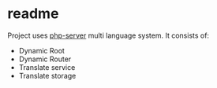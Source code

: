 # readme

Project uses [php-server](https://github.com/Romchik38/server) multi language system. It consists of:

- Dynamic Root
- Dynamic Router
- Translate service
- Translate storage
